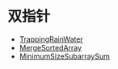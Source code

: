 # **双指针**

* [TrappingRainWater](TwoPointer/TrappingRainWater.md) 
* [MergeSortedArray](MergeSortedArray.md)
* [MinimumSizeSubarraySum](MinimumSizeSubarraySum.md)
